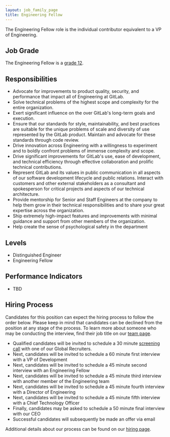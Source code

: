 ```yaml
---
layout: job_family_page
title: Engineering Fellow
---
```


The Engineering Fellow role is the individual contributor equivalent to a VP of Engineering.

## Job Grade
The Engineering Fellow is a [grade 12](/handbook/total-rewards/compensation/compensation-calculator/#gitlab-job-grades).

## Responsibilities

* Advocate for improvements to product quality, security, and performance that impact all of Engineering at GitLab.
* Solve technical problems of the highest scope and complexity for the entire organization.
* Exert significant influence on the over GitLab's long-term goals and execution.
* Ensure that our standards for style, maintainability, and best practices are suitable for the unique problems of scale and diversity of use represented by the GitLab product. Maintain and advocate for these standards through code review.
* Drive innovation across Engineering with a willingness to experiment and to boldly confront problems of immense complexity and scope.
* Drive significant improvements for GitLab's use, ease of development, and technical efficiency through effective collaboration and prolific technical contributions.
* Represent GitLab and its values in public communication in all aspects of our software development lifecycle and public relations. Interact with customers and other external stakeholders as a consultant and spokesperson for critical projects and aspects of our technical architecture.
* Provide mentorship for Senior and Staff Engineers at the company to help them grow in their technical responsibilities and to share your great expertise across the organization.
* Ship extremely high-impact features and improvements with minimal guidance and support from other members of the organization.
* Help create the sense of psychological safety in the department

## Levels

* Distinguished Engineer
* Engineering Fellow

## Performance Indicators

* TBD

## Hiring Process
Candidates for this position can expect the hiring process to follow the order below. Please keep in mind that candidates can be declined from the position at any stage of the process. To learn more about someone who may be conducting the interview, find their job title on our [team page](/company/team/).
* Qualified candidates will be invited to schedule a 30 minute [screening call](/handbook/hiring/interviewing/#screening-call) with one of our Global Recruiters.
* Next, candidates will be invited to schedule a 60 minute first interview with a VP of Development
* Next, candidates will be invited to schedule a 45 minute second interview with an Engineering Fellow
* Next, candidates will be invited to schedule a 45 minute third interview with another member of the Engineering team
* Next, candidates will be invited to schedule a 45 minute fourth interview with a Director of Engineering
* Next, candidates will be invited to schedule a 45 minute fifth interview with a Chief Technology Officer
* Finally, candidates may be asked to schedule a 50 minute final interview with our CEO
* Successful candidates will subsequently be made an offer via email

Additional details about our process can be found on our [hiring page](/handbook/hiring).